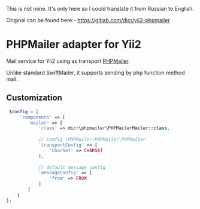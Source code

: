 This is not mine.  It's only here so I could translate it from Russian to English.

Original can be found here:- https://gitlab.com/dicr/yii2-phpmailer

# PHPMailer adapter for Yii2

Mail service for Yii2 using as transport [PHPMailer](https://github.com/PHPMailer/PHPMailer).

Unlike standard SwiftMailer, it supports sending by php function method mail.

## Customization

```php
 $config = [
     'components' => [
        'mailer' => [
            'class' => dicr\phpmailer\PHPMailerMailer::class,
            
            // config \PHPMailer\PHPMailer\PHPMailer
            'transportConfig' => [
                'CharSet' => CHARSET
            ],
            
            // default message config
            'messageConfig' => [
                'from' => FROM
            ]
        ]
    ]
];
```
